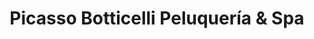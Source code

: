 ---
title: "Picasso Botticelli Peluquería & Spa"
url: /quito/picasso-botticelli-peluqueria-und-spa/
shop: peluquería
---